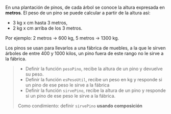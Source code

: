 En una plantación de pinos, de cada árbol se conoce la altura expresada en **metros**. El peso de un pino se puede calcular a partir de la altura así:

* 3 kg x cm hasta 3 metros,
* 2 kg x cm arriba de los 3 metros.

Por ejemplo: 2 metros -> 600 kg, 5 metros -> 1300 kg.

Los pinos se usan para llevarlos a una fábrica de muebles, a la que le sirven árboles de entre 400 y 1000 kilos, un pino fuera de este rango no le sirve a la fábrica.

> * Definir la función ```pesoPino```, recibe la altura de un pino y devuelve su peso.
> * Definir la función ```esPesoUtil```, recibe un peso en kg y  responde si un pino de ese peso le sirve a la fábrica
> * Definir la función ```sirvePino```, recibe la altura de un pino y responde si un pino de ese peso le sirve a la fábrica.
> 
> Como condimiento: definir `sirvePino` **usando composición**
